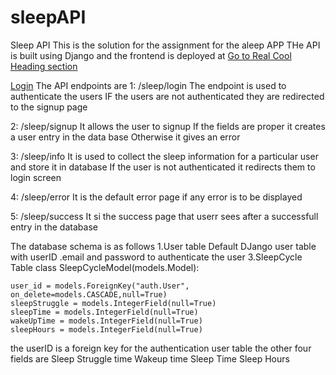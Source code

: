 # sleepAPI
Sleep API
This is the solution for the assignment for the aleep APP
THe API is built using Django and the frontend is deployed at 
[Go to Real Cool Heading section](#real-cool-heading)  

[Login](#http://sleepapi.anaws14.ml:8000/sleep/login/)
The API endpoints are 
1: /sleep/login
The endpoint is used to authenticate the users
IF the users are not authenticated they are redirected to the signup page

2: /sleep/signup
It allows the user to signup
If the fields are proper it creates a user entry in the data base
Otherwise it gives an error

3: /sleep/info
It is used to collect the sleep information for a particular user and store it in database
If the user is not authenticated it redirects them to login screen

4: /sleep/error
It is the default error page if any error is to be displayed

5: /sleep/success
It si the success page that userr sees after a successfull entry in the database

The database schema is as follows
1.User table 
Default DJango user table with userID .email and password to authenticate the user
3.SleepCycle Table
class SleepCycleModel(models.Model):

    user_id = models.ForeignKey("auth.User", on_delete=models.CASCADE,null=True)
    sleepStruggle = models.IntegerField(null=True)
    sleepTime = models.IntegerField(null=True)
    wakeUpTime = models.IntegerField(null=True)
    sleepHours = models.IntegerField(null=True)
the userID is a foreign key for the authentication user table
the other four fields are 
Sleep Struggle time
Wakeup time
Sleep Time
Sleep Hours
